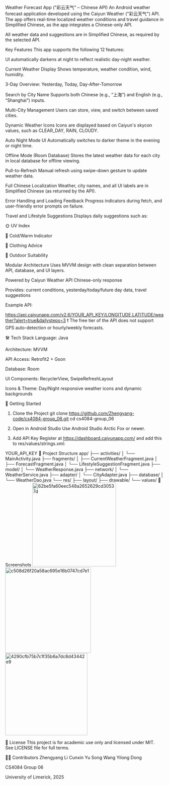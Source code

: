  Weather Forecast App ("彩云天气" – Chinese API)
An Android weather forecast application developed using the Caiyun Weather ("彩云天气") API.
The app offers real-time localized weather conditions and travel guidance in Simplified Chinese,
as the app integrates a Chinese-only API.

All weather data and suggestions are in Simplified Chinese, as required by the selected API.

Key Features
This app supports the following 12 features:

UI automatically darkens at night to reflect realistic day-night weather.

Current Weather Display 
Shows temperature, weather condition, wind, humidity.

3-Day Overview: Yesterday, Today, Day-After-Tomorrow

Search by City Name 
Supports both Chinese (e.g., “上海”) and English (e.g., “Shanghai”) inputs.

Multi-City Management
Users can store, view, and switch between saved cities.

Dynamic Weather Icons
Icons are displayed based on Caiyun's skycon values, such as CLEAR_DAY, RAIN, CLOUDY.

Auto Night Mode UI
Automatically switches to darker theme in the evening or night time.

Offline Mode (Room Database)
Stores the latest weather data for each city in local database for offline viewing.

Pull-to-Refresh
Manual refresh using swipe-down gesture to update weather data.

Full Chinese Localization
Weather, city names, and all UI labels are in Simplified Chinese (as returned by the API).

Error Handling and Loading Feedback
Progress indicators during fetch, and user-friendly error prompts on failure.

Travel and Lifestyle Suggestions 
Displays daily suggestions such as:

🌞 UV Index 

🧣 Cold/Warm Indicator 

👕 Clothing Advice 

🚶 Outdoor Suitability 

Modular Architecture
Uses MVVM design with clean separation between API, database, and UI layers.

Powered by Caiyun Weather API
Chinese-only response

Provides: current conditions, yesterday/today/future day data, travel suggestions

Example API:

https://api.caiyunapp.com/v2.6/YOUR_API_KEY/LONGITUDE,LATITUDE/weather?alert=true&dailysteps=3
❗ The free tier of the API does not support GPS auto-detection or hourly/weekly forecasts.

🛠 Tech Stack
Language: Java

Architecture: MVVM

API Access: Retrofit2 + Gson

Database: Room

UI Components: RecyclerView, SwipeRefreshLayout

Icons & Theme: Day/Night responsive weather icons and dynamic backgrounds

🚀 Getting Started
1. Clone the Project
git clone https://github.com/Zhengyang-code/cs4084-group_06.git
cd cs4084-group_06
2. Open in Android Studio
Use Android Studio Arctic Fox or newer.

3. Add API Key
Register at https://dashboard.caiyunapp.com/ and add this to res/values/strings.xml:

<string name="caiyun_api_key">YOUR_API_KEY</string>
📂 Project Structure
app/
├── activities/
│   └── MainActivity.java
├── fragments/
│   ├── CurrentWeatherFragment.java
│   ├── ForecastFragment.java
│   └── LifestyleSuggestionFragment.java
├── model/
│   └── WeatherResponse.java
├── network/
│   └── WeatherService.java
├── adapter/
│   └── CityAdapter.java
├── database/
│   └── WeatherDao.java
└── res/
    ├── layout/
    ├── drawable/
    └── values/
📸 Screenshots
<img width="266" alt="62be5fa60eec548a2652629cd30537d" src="https://github.com/user-attachments/assets/76c5151a-858f-429b-8fd0-fc4edabdc146" />
<img width="272" alt="c508d26f20a58ac695e16b0747cd7e1" src="https://github.com/user-attachments/assets/4cb0a387-a21c-4933-94b3-d73ddf846dab" />
<img width="261" alt="4290cfb75b7c1f35b6a7dc8d43442e9" src="https://github.com/user-attachments/assets/bd2b8d3b-f25b-4347-84e0-7ab6fe2c6581" />



📄 License
This project is for academic use only and licensed under MIT.
See LICENSE file for full terms.

👨‍💻 Contributors
Zhengyang Li
Cunxin Yu
Song Wang
Yilong Dong

CS4084 Group 06

University of Limerick, 2025


